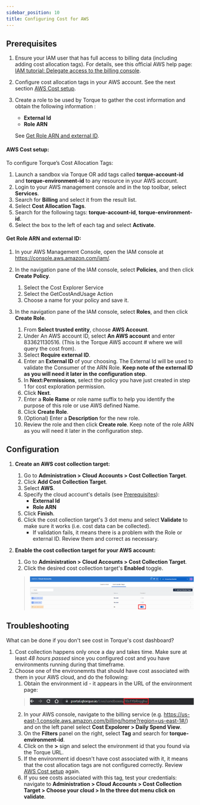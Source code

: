 ```yaml
---
sidebar_position: 10
title: Configuring Cost for AWS
---
```


## Prerequisites

1. Ensure your IAM user that has full access to billing data (including adding cost allocation tags). For details, see this official AWS help page: [IAM tutorial: Delegate access to the billing console](https://docs.aws.amazon.com/IAM/latest/UserGuide/tutorial_billing.html?icmpid=docs_iam_console#tutorial-billing-step1).
2. Configure cost allocation tags in your AWS account. See the next section [AWS Cost setup](#aws-cost-setup).
3. Create a role to be used by Torque to gather the cost information and obtain the following information :
     * __External Id__
     * __Role ARN__
   
   See [Get Role ARN and external ID](#get-role-arn-and-external-id).

#### __AWS Cost setup:__

To configure Torque’s Cost Allocation Tags:
   1. Launch a sandbox via Torque OR add tags called __torque-account-id__ and __torque-environment-id__ to any resource in your AWS account.
   2. Login to your AWS management console and in the top toolbar, select __Services__.
   3. Search for __Billing__ and select it from the result list.
   4. Select __Cost Allocation Tags__.
   5. Search for the following tags: __torque-account-id__, __torque-environment-id__.
   6. Select the box to the left of each tag and select __Activate__.


#### __Get Role ARN and external ID:__

1. In your AWS Management Console, open the IAM console at https://console.aws.amazon.com/iam/.
2. In the navigation pane of the IAM console, select __Policies__, and then click __Create Policy__.
   1. Select the Cost Explorer Service
   2. Select the GetCostAndUsage Action
   3. Choose a name for your policy and save it.

3. In the navigation pane of the IAM console, select __Roles__, and then click __Create Role__.
   1. From __Select trusted entity__, choose __AWS Account__.
   2. Under An AWS account ID, select __An AWS account__ and enter 833621130516. (This is the Torque AWS account # where we will query the cost from).
   3. Select __Require external ID__.
   4. Enter an __External ID__ of your choosing. The External Id will be used to validate the Consumer of the ARN Role. __Keep note of the external ID as you will need it later in the configuration step__. 
   5. In __Next:Permissions__, select the policy you have just created in step 1 for cost exploration permission.
   6. Click __Next__.
   7. Enter a __Role Rame__ or role name suffix to help you identify the purpose of this role or use AWS defined Name.
   8.  Click __Create Role__.
   9.  (Optional) Enter a __Description__ for the new role.
   10. Review the role and then click __Create role__. Keep note of the role ARN as you will need it later in the configuration step.


## Configuration

1. __Create an AWS cost collection target:__
   1. Go to __Administration > Cloud Accounts > Cost Collection Target__.
   2. Click __Add Cost Collection Target__.
   3. Select __AWS__.
   4. Specify the cloud account's details (see [Prerequisites](#prerequisites)):
      * __External Id__ 
      * __Role ARN__
   5. Click __Finish__.
   6. Click the cost collection target's 3 dot menu and select __Validate__ to make sure it works (i.e. cost data can be collected).
      * If validation fails, it means there is a problem with the Role or external ID. Review them and correct as necessary. 

2. __Enable the cost collection target for your AWS account:__
   1. Go to __Administration > Cloud Accounts > Cost Collection Target__.
   2. Click the desired cost collection target's __Enabled__ toggle.

     > ![Locale Dropdown](/img/aws-cost-target.png)


## Troubleshooting

What can be done if you don't see cost in Torque's cost dashboard?

1. Cost collection happens only once a day and takes time. Make sure at least *48 hours passed* since you configured cost and you have environments running during that timeframe.
2. Choose one of the environemnts that should have cost associated with them in your AWS cloud, and do the following:
   1. Obtain the environment id - it appears in the URL of the environment page:
   > ![Locale Dropdown](/img/environment-id.png)
   2. In your AWS console, navigate to the billing service (e.g. https://us-east-1.console.aws.amazon.com/billing/home?region=us-east-1#/) and on the left panel select __Cost Expolorer > Daily Spend View__.
   3. On the __Filters__ panel on the right, select __Tag__ and search for __torque-environment-id__.
   4. Click on the __>__ sign and select the environment id that you found via the Torque URL.
   5. If the environment id doesn't have cost associated with it, it means that the cost allocation tags are not configured correctly. Review [AWS Cost setup](#aws-cost-setup) again.
   6. If you see costs associated with this tag, test your credentials: navigate to __Administration > Cloud Accounts > Cost Collection Target > Choose your cloud > In the three dot menu click on validate__.



